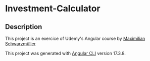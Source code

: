# Investment-Calculator

## Description

This project is an exercice of Udemy's Angular course by [Maximilian Schwarzmüller](https://www.udemy.com/user/maximilian-schwarzmuller/)

This project was generated with [Angular CLI](https://github.com/angular/angular-cli) version 17.3.8.
